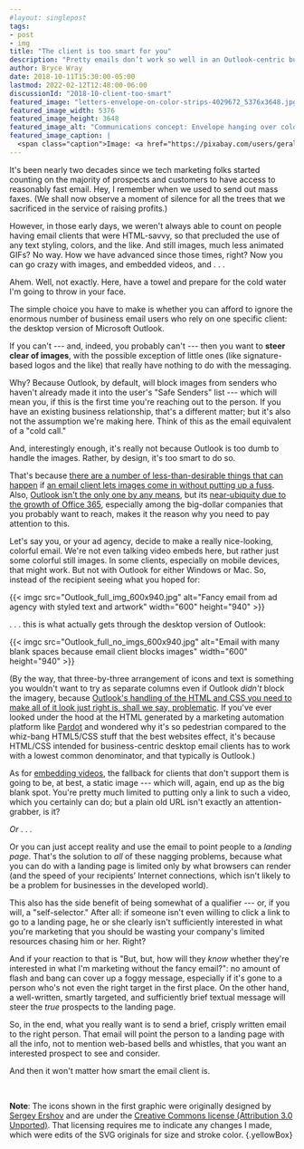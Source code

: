 ```yaml
---
#layout: singlepost
tags:
- post
- img
title: "The client is too smart for you"
description: "Pretty emails don’t work so well in an Outlook-centric business world."
author: Bryce Wray
date: 2018-10-11T15:30:00-05:00
lastmod: 2022-02-12T12:48:00-06:00
discussionId: "2018-10-client-too-smart"
featured_image: "letters-envelope-on-color-strips-4029672_5376x3648.jpg"
featured_image_width: 5376
featured_image_height: 3648
featured_image_alt: "Communications concept: Envelope hanging over color strips"
featured_image_caption: |
  <span class="caption">Image: <a href="https://pixabay.com/users/geralt-9301/?utm_source=link-attribution&amp;utm_medium=referral&amp;utm_campaign=image&amp;utm_content=4029672">Gerd Altmann</a>; <a href="https://pixabay.com/?utm_source=link-attribution&amp;utm_medium=referral&amp;utm_campaign=image&amp;utm_content=4029672">Pixabay</a></span>
---
```


It's been nearly two decades since we tech marketing folks started counting on the majority of prospects and customers to have access to reasonably fast email. Hey, I remember when we used to send out mass faxes. (We shall now observe a moment of silence for all the trees that we sacrificed in the service of raising profits.)

However, in those early days, we weren't always able to count on people having email clients that were HTML-savvy, so that precluded the use of any text styling, colors, and the like. And still images, much less animated GIFs? No way. How we have advanced since those times, right? Now you can go crazy with images, and embedded videos, and&nbsp;.&nbsp;.&nbsp;.

Ahem. Well, not exactly. Here, have a towel and prepare for the cold water I'm going to throw in your face.

The simple choice you have to make is whether you can afford to ignore the enormous number of business email users who rely on one specific client: the desktop version of Microsoft Outlook.

If you can't --- and, indeed, you probably can't --- then you want to **steer clear of images**, with the possible exception of little ones (like signature-based logos and the like) that really have nothing to do with the messaging.

Why? Because Outlook, by default, will block images from senders who haven't already made it into the user's "Safe Senders" list --- which will mean you, if this is the first time you're reaching out to the person. If you have an existing business relationship, that's a different matter; but it's also not the assumption we're making here. Think of this as the email equivalent of a "cold call."

And, interestingly enough, it's really not because Outlook is too dumb to handle the images. Rather, by design, it's too smart to do so.

That's because [there are a number of less-than-desirable things that can happen](https://security.stackexchange.com/questions/7489/why-would-someone-want-to-block-images-in-email) if [an email client lets images come in without putting up a fuss](https://kb.wisc.edu/office365/page.php?id=67394). Also, [Outlook isn't the only one by any means](https://litmus.com/blog/the-ultimate-guide-to-email-image-blocking), but its [near-ubiquity due to the growth of Office 365](https://www.cio.com/article/242385/why-companies-are-switching-from-google-apps-to-office-365.html), especially among the big-dollar companies that you probably want to reach, makes it the reason why you need to pay attention to this.

Let's say you, or your ad agency, decide to make a really nice-looking, colorful email. We're not even talking video embeds here, but rather just some colorful still images. In some clients, especially on mobile devices, that might work. But not with Outlook for either Windows or Mac. So, instead of the recipient seeing what you hoped for:

{{< imgc src="Outlook_full_img_600x940.jpg" alt="Fancy email from ad agency with styled text and artwork" width="600" height="940" >}}

. . . this is what actually gets through the desktop version of Outlook:

{{< imgc src="Outlook_full_no_imgs_600x940.jpg" alt="Email with many blank spaces because email client blocks images" width="600" height="940" >}}

(By the way, that three-by-three arrangement of icons and text is something you wouldn't want to try as separate columns even if Outlook _didn't_ block the imagery, because [Outlook's handling of the HTML and CSS you need to make all of it look just right is, shall we say, problematic](https://www.emailonacid.com/blog/article/email-development/how-to-code-emails-for-outlook-2016/). If you've ever looked under the hood at the HTML generated by a marketing automation platform like [Pardot](https://www.pardot.com) and wondered why it's so pedestrian compared to the whiz-bang HTML5/CSS stuff that the best websites effect, it's because HTML/CSS intended for business-centric desktop email clients has to work with a lowest common denominator, and that typically is Outlook.)

As for [embedding videos](https://www.emailonacid.com/blog/article/email-development/a_how_to_guide_to_embedding_html5_video_in_email/), the fallback for clients that don't support them is going to be, at best, a static image --- which will, again, end up as the big blank spot. You're pretty much limited to putting only a link to such a video, which you certainly can do; but a plain old URL isn't exactly an attention-grabber, is it?

_Or_&nbsp;.&nbsp;.&nbsp;.

Or you can just accept reality and use the email to point people to a _landing page_. That's the solution to _all_ of these nagging problems, because what you can do with a landing page is limited only by what browsers can render (and the speed of your recipients’ Internet connections, which isn't likely to be a problem for businesses in the developed world).

This also has the side benefit of being somewhat of a qualifier --- or, if you will, a "self-selector." After all: if someone isn't even willing to click a link to go to a landing page, he or she clearly isn't sufficiently interested in what you're marketing that you should be wasting your company's limited resources chasing him or her. Right?

And if your reaction to that is "But, but, how will they _know_ whether they're interested in what I'm marketing without the fancy email?": no amount of flash and bang can cover up a foggy message, especially if it's gone to a person who's not even the right target in the first place. On the other hand, a well-written, smartly targeted, and sufficiently brief textual message will steer the _true_ prospects to the landing page.

So, in the end, what you really want is to send a brief, crisply written email to the right person. That email will point the person to a landing page with all the info, not to mention web-based bells and whistles, that you want an interested prospect to see and consider.

And then it won't matter how smart the email client is.

<br />

**Note**: The icons shown in the first graphic were originally designed by [Sergey Ershov](https://www.iconfinder.com/Fishmoby) and are under the [Creative Commons license (Attribution 3.0 Unported)](https://creativecommons.org/licenses/by/3.0/). That licensing requires me to indicate any changes I made, which were edits of the SVG originals for size and stroke color.
{.yellowBox}
